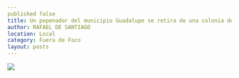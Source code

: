 ```yaml
---
published false
title: Un pepenador del municipio Guadalupe se retira de una colonia después de buscar material reciclable en contenedores de basura
author: RAFAEL DE SANTIAGO
location: Local
category: Fuera de Foco
layout: posts
---
```


![](http://i.imgur.com/qEiTkpvm.jpg)
